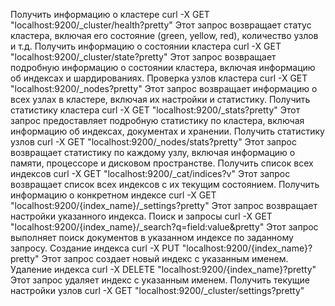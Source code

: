 Получить информацию о кластере
curl -X GET "localhost:9200/_cluster/health?pretty"
Этот запрос возвращает статус кластера, включая его состояние (green, yellow, red), количество узлов и т.д.
Получить информацию о состоянии кластера
curl -X GET "localhost:9200/_cluster/state?pretty"
Этот запрос возвращает подробную информацию о состоянии кластера, включая информацию об индексах и шардированиях.
Проверка узлов кластера
curl -X GET "localhost:9200/_nodes?pretty"
Этот запрос возвращает информацию о всех узлах в кластере, включая их настройки и статистику.
Получить статистику кластера
curl -X GET "localhost:9200/_stats?pretty"
Этот запрос предоставляет подробную статистику по кластера, включая информацию об индексах, документах и хранении.
Получить статистику узлов
curl -X GET "localhost:9200/_nodes/stats?pretty"
Этот запрос возвращает статистику по каждому узлу, включая информацию о памяти, процессоре и дисковом пространстве.
Получить список всех индексов
curl -X GET "localhost:9200/_cat/indices?v"
Этот запрос возвращает список всех индексов с их текущим состоянием.
Получить информацию о конкретном индексе
curl -X GET "localhost:9200/{index_name}/_settings?pretty"
Этот запрос возвращает настройки указанного индекса.
Поиск и запросы
curl -X GET "localhost:9200/{index_name}/_search?q=field:value&pretty"
Этот запрос выполняет поиск документов в указанном индексе по заданному запросу.
Создание индекса
curl -X PUT "localhost:9200/{index_name}?pretty"
Этот запрос создает новый индекс с указанным именем.
Удаление индекса
curl -X DELETE "localhost:9200/{index_name}?pretty"
Этот запрос удаляет индекс с указанным именем.
Получить текущие настройки узлов
curl -X GET "localhost:9200/_cluster/settings?pretty"
